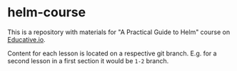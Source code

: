 # helm-course

This is a repository with materials for "A Practical Guide to Helm" course on [Educative.io](https://www.educative.io). 

Content for each lesson is located on a respective git branch. E.g. for a second lesson in a first section it would be `1-2` branch.
